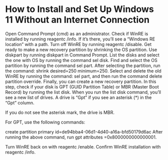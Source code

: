 <!--
[How to fix Windows 10 KB5034441 failing to install with 0x80070643 error]([[https://www.makeuseof.com/windows-11-set-up-without-internet-connection/](https://www.windowslatest.com/2024/01/15/windows-10-kb5034441-fails-with-a-0x80070643-error-but-theres-a-fix/)]
-->

# How to Install and Set Up Windows 11 Without an Internet Connection

Open Command Prompt (cmd) as an administrator.
Check if WinRE is installed by running reagentc /info. If it’s there, you’ll see a “Windows RE location” with a path.
Turn off WinRE by running reagentc /disable.
Get ready to make a new recovery partition by shrinking the OS partition.
Use diskpart by running diskpart in Command Prompt.
List the disks and select the one with OS by running the command sel disk<OS disk index>.
Find and select the OS partition by running the command sel part<OS partition index>.
After selecting the partition, run the command: shrink desired=250 minimum=250.
Select and delete the old WinRE by running the command: sel part<WinRE partition index>, and then run the command delete partition override.
Finally, you can create a new recovery partition. In this step, check if your disk is GPT (GUID Partition Table) or MBR (Master Boot Record) by running the list disk. When you run the list disk command, you’ll see a new list of drives. A drive is “Gpt” if you see an asterisk (*) in the “Gpt” column.

If you do not see the asterisk mark, the drive is MBR.

For GPT, use the following commands:

 create partition primary id=de94bba4-06d1-4d40-a16a-bfd50179d6ac
After running the above command, run gpt attributes =0x8000000000000001.

Turn WinRE back on with reagentc /enable.
Confirm WinRE installation with reagentc /info.
